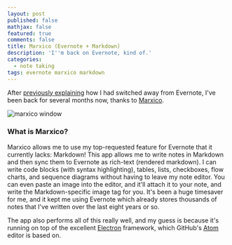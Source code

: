 ```yaml
---
layout: post
published: false
mathjax: false
featured: true
comments: false
title: Marxico (Evernote + Markdown)
description: 'I''m back on Evernote, kind of.'
categories:
  - note taking
tags: evernote marxico markdown
---
```

After [previously explaining](https://cfurrow.github.io/note%20taking/2016/02/16/you-lost-me-evernote) how I had switched away from Evernote, I've been back for several months now, thanks to [Marxico](http://marxi.co/).

![marxico window]({{site.baseurl}}/images/marxico-web-1.png)

### What is Marxico?
Marxico allows me to use my top-requested feature for Evernote that it currently lacks: Markdown! This app allows me to write notes in Markdown and then sync them to Evernote as rich-text (rendered markdown). I can write code blocks (with syntax highlighting), tables, lists, checkboxes, flow charts, and sequence diagrams without having to leave my note editor. You can even paste an image into the editor, and it'll attach it to your note, and write the Markdown-specific image tag for you. It's been a huge timesaver for me, and it kept me using Evernote which already stores thousands of notes that I've written over the last eight years or so.

The app also performs all of this really well, and my guess is because it's running on top of the excellent [Electron](http://electron.atom.io/) framework, which GitHub's [Atom](https://atom.io/) editor is based on.




